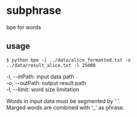 # subphrase
bpe for words
  
## usage
```
$ python bpe -i ../data/alice_formatted.txt -o ../data/result_alice.txt -l 25000
```
  
-i, --inPath: input data path  
-o, --outPath: output result path  
-l, --limit: word size limitation  
  
Words in input data must be segmented by ' '.  
Marged words are combined with '\_' as phrase.


